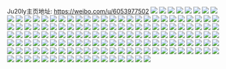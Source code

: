 Ju20ly主页地址: https://weibo.com/u/6053977502 
![](https://wx4.sinaimg.cn/mw2000/006BHS6qly1h8vl8lwsxcj32c0340nph.jpg) 
![](https://wx4.sinaimg.cn/mw2000/006BHS6qly1h8vl7xmmv2j326n2wwx6q.jpg) 
![](https://wx4.sinaimg.cn/mw2000/006BHS6qly1h8vl7zhps9j326f2wlnpe.jpg) 
![](https://wx4.sinaimg.cn/mw2000/006BHS6qly1h8vl8q5qefj315q1jnhdh.jpg) 
![](https://wx4.sinaimg.cn/mw2000/006BHS6qly1h8vl8tg8ovj316o1kwe81.jpg) 
![](https://wx4.sinaimg.cn/mw2000/006BHS6qly1h8vl8sj6cgj320n2ove84.jpg) 
![](https://wx4.sinaimg.cn/mw2000/006BHS6qly1h8vl8w5ixaj32c0340npg.jpg) 
![](https://wx4.sinaimg.cn/mw2000/006BHS6qly1h8tddke7zcj32c034fkjm.jpg) 
![](https://wx4.sinaimg.cn/mw2000/006BHS6qly1h8tddlo65ej32c03407wi.jpg) 
![](https://wx4.sinaimg.cn/mw2000/006BHS6qly1h8tddssdmnj32c0340b2a.jpg) 
![](https://wx4.sinaimg.cn/mw2000/006BHS6qly1h8tddpnd7sj32c034k1ky.jpg) 
![](https://wx4.sinaimg.cn/mw2000/006BHS6qly1h8tddmkv1tj329p30xe81.jpg) 
![](https://wx4.sinaimg.cn/mw2000/006BHS6qly1h8tddo4oe0j32c0340e82.jpg) 
![](https://wx4.sinaimg.cn/mw2000/006BHS6qly1h8qe3e2vauj31qy33xx6p.jpg) 
![](https://wx4.sinaimg.cn/mw2000/006BHS6qly1h8qe3eqx1wj316o1koqjd.jpg) 
![](https://wx4.sinaimg.cn/mw2000/006BHS6qly1h8qe559famj32c0340e83.jpg) 
![](https://wx4.sinaimg.cn/mw2000/006BHS6qly1h8qepxyrkpj32o01s0npd.jpg) 
![](https://wx4.sinaimg.cn/mw2000/006BHS6qly1h8qe5aj6asj32c0340e87.jpg) 
![](https://wx4.sinaimg.cn/mw2000/006BHS6qly1h8qe3qmr4dj32ck1kunpd.jpg) 
![](https://wx4.sinaimg.cn/mw2000/006BHS6qly1h8qe5chu3ej32c03407wj.jpg) 
![](https://wx4.sinaimg.cn/mw2000/006BHS6qly1h8o3mc4gkaj321g2pyu0x.jpg) 
![](https://wx4.sinaimg.cn/mw2000/006BHS6qly1h8o3medsh6j311d1du1i8.jpg) 
![](https://wx4.sinaimg.cn/mw2000/006BHS6qly1h8o3mesbbzj313r1hhh38.jpg) 
![](https://wx4.sinaimg.cn/mw2000/006BHS6qly1h8glb8w2hsj33402c0u0x.jpg) 
![](https://wx4.sinaimg.cn/mw2000/006BHS6qly1h8ec4cbwx2j30zo256x4b.jpg) 
![](https://wx4.sinaimg.cn/mw2000/006BHS6qly1h8ebwd5y8dj315x1ju4pf.jpg) 
![](https://wx4.sinaimg.cn/mw2000/006BHS6qly1h8ec5i61kkj31wc2j4e81.jpg) 
![](https://wx4.sinaimg.cn/mw2000/006BHS6qly1h8ebwjiq79j316o1kb1kx.jpg) 
![](https://wx4.sinaimg.cn/mw2000/006BHS6qly1h8ebwmhncjj32c0340e83.jpg) 
![](https://wx4.sinaimg.cn/mw2000/006BHS6qly1h8ec4ijxqpj30my0umgrv.jpg) 
![](https://wx4.sinaimg.cn/mw2000/006BHS6qly1h8ecidldf8j30wl17jquk.jpg) 
![](https://wx4.sinaimg.cn/mw2000/006BHS6qly1h8echsgj4qj31kw16oqui.jpg) 
![](https://wx4.sinaimg.cn/mw2000/006BHS6qly1h8ecg3qy8tj30w416tdnu.jpg) 
![](https://wx4.sinaimg.cn/mw2000/006BHS6qly1h8ech8ikjdj32c0340e81.jpg) 
![](https://wx4.sinaimg.cn/mw2000/006BHS6qly1h87brnwu7ij316o1kydww.jpg) 
![](https://wx4.sinaimg.cn/mw2000/006BHS6qly1h87brvtz5ij316o1kwasy.jpg) 
![](https://wx4.sinaimg.cn/mw2000/006BHS6qly1h87brx57cbj32c0340kjl.jpg) 
![](https://wx4.sinaimg.cn/mw2000/006BHS6qly1h87bs8vmx1j32c0340x6p.jpg) 
![](https://wx4.sinaimg.cn/mw2000/006BHS6qly1h84z1m00nej32c0340npf.jpg) 
![](https://wx4.sinaimg.cn/mw2000/006BHS6qly1h84z1qcn0xj328g2z9b2b.jpg) 
![](https://wx4.sinaimg.cn/mw2000/006BHS6qly1h84z1dzmkij32c0340b2a.jpg) 
![](https://wx4.sinaimg.cn/mw2000/006BHS6qly1h84z1fp93aj32c0340npe.jpg) 
![](https://wx4.sinaimg.cn/mw2000/006BHS6qly1h84zha9mbhj31ua2gex6p.jpg) 
![](https://wx4.sinaimg.cn/mw2000/006BHS6qly1h829bivzopj32802you0x.jpg) 
![](https://wx4.sinaimg.cn/mw2000/006BHS6qly1h829be830mj32802yoe82.jpg) 
![](https://wx4.sinaimg.cn/mw2000/006BHS6qly1h829bjlk7ij30u010dq7e.jpg) 
![](https://wx4.sinaimg.cn/mw2000/006BHS6qly1h829bfuv93j32802yo7wh.jpg) 
![](https://wx4.sinaimg.cn/mw2000/006BHS6qly1h803228z6zj316o1kw1kx.jpg) 
![](https://wx4.sinaimg.cn/mw2000/006BHS6qly1h803259tvaj313n1gwaqv.jpg) 
![](https://wx4.sinaimg.cn/mw2000/006BHS6qly1h803234z8ej31w32iv7wh.jpg) 
![](https://wx4.sinaimg.cn/mw2000/006BHS6qly1h7ozkqanyvj32832yshdt.jpg) 
![](https://wx4.sinaimg.cn/mw2000/006BHS6qly1h7ozsltc5ij32c0340k1a.jpg) 
![](https://wx4.sinaimg.cn/mw2000/006BHS6qly1h8ex3slmrmj31001by4dk.jpg) 
![](https://wx4.sinaimg.cn/mw2000/006BHS6qly1h7gbrg957rj311u1kwdwt.jpg) 
![](https://wx4.sinaimg.cn/mw2000/006BHS6qly1h7gbrdrisej311x1kwdw6.jpg) 
![](https://wx4.sinaimg.cn/mw2000/006BHS6qly1h7gbrb0gykj30tt18yjsr.jpg) 
![](https://wx4.sinaimg.cn/mw2000/006BHS6qly1h7gbrf79sjj31kw11xh5p.jpg) 
![](https://wx4.sinaimg.cn/mw2000/006BHS6qly1h7gbricx6tj316n1ks4g1.jpg) 
![](https://wx4.sinaimg.cn/mw2000/006BHS6qly1h7gbrhuy71j311x1kw41x.jpg) 
![](https://wx4.sinaimg.cn/mw2000/006BHS6qly1h7gbrcgqoij31s02o045r.jpg) 
![](https://wx4.sinaimg.cn/mw2000/006BHS6qly1h78d1z7ymwj321e2pv4qp.jpg) 
![](https://wx4.sinaimg.cn/mw2000/006BHS6qly1h72u8twhm1j30zg1ban2u.jpg) 
![](https://wx4.sinaimg.cn/mw2000/006BHS6qly1h72u8zdkvij32c0340hdu.jpg) 
![](https://wx4.sinaimg.cn/mw2000/006BHS6qly1h72u8ssx1lj32c0340kjo.jpg) 
![](https://wx4.sinaimg.cn/mw2000/006BHS6qly1h78dao6wu3j31y72llhdw.jpg) 
![](https://wx4.sinaimg.cn/mw2000/006BHS6qly1h78di6bvclj32c0340b2b.jpg) 
![](https://wx4.sinaimg.cn/mw2000/006BHS6qly1h77gxdbln8j316o1l1k8x.jpg) 
![](https://wx4.sinaimg.cn/mw2000/006BHS6qly1h77gxe0vj5j313i1gm12i.jpg) 
![](https://wx4.sinaimg.cn/mw2000/006BHS6qly1h77gx23r36j316o1kw0vi.jpg) 
![](https://wx4.sinaimg.cn/mw2000/006BHS6qly1h77gwx9g87j316o1kwnk7.jpg) 
![](https://wx4.sinaimg.cn/mw2000/006BHS6qly1h77gxce2y5j316o1kwqs0.jpg) 
![](https://wx4.sinaimg.cn/mw2000/006BHS6qly1h77gxf41jrj30rt15q403.jpg) 
![](https://wx4.sinaimg.cn/mw2000/006BHS6qly1h77gxg5e8gj30rt15qgnm.jpg) 
![](https://wx4.sinaimg.cn/mw2000/006BHS6qly1h77gzyqo1rj30rt15qgvp.jpg) 
![](https://wx4.sinaimg.cn/mw2000/006BHS6qly1h72ubo8dvaj32c03404qp.jpg) 
![](https://wx4.sinaimg.cn/mw2000/006BHS6qly1h72ubtlyqkj33402c0asc.jpg) 
![](https://wx4.sinaimg.cn/mw2000/006BHS6qly1h6xn8b6gtwj32c0340b2b.jpg) 
![](https://wx4.sinaimg.cn/mw2000/006BHS6qly1h72urjzxzij31di1u048l.jpg) 
![](https://wx4.sinaimg.cn/mw2000/006BHS6qly1h6xn8inzhfj32c0340qv6.jpg) 
![](https://wx4.sinaimg.cn/mw2000/006BHS6qly1h72urjhk49j31di1u0wxz.jpg) 
![](https://wx4.sinaimg.cn/mw2000/006BHS6qly1h6scswch9mj316n1kw1kx.jpg) 
![](https://wx4.sinaimg.cn/mw2000/006BHS6qly1h6sct836vbj32c0340b2b.jpg) 
![](https://wx4.sinaimg.cn/mw2000/006BHS6qly1h6scsuurruj32c0340e83.jpg) 
![](https://wx4.sinaimg.cn/mw2000/006BHS6qly1h6scthkesuj32c0340u0y.jpg) 
![](https://wx4.sinaimg.cn/mw2000/006BHS6qly1h6sct31g26j32c0340npf.jpg) 
![](https://wx4.sinaimg.cn/mw2000/006BHS6qly1h6scvzh8usj323k340e81.jpg) 
![](https://wx4.sinaimg.cn/mw2000/006BHS6qly1h5wxg7q2jej32c0340e82.jpg) 
![](https://wx4.sinaimg.cn/mw2000/006BHS6qly1h5z004rkysj32c0340npe.jpg) 
![](https://wx4.sinaimg.cn/mw2000/006BHS6qly1h61fwfqzdwj32c03407wm.jpg) 
![](https://wx4.sinaimg.cn/mw2000/006BHS6qly1h5zd7e0whoj32bc334npe.jpg) 
![](https://wx4.sinaimg.cn/mw2000/006BHS6qly1h61f4e9avwj32bz2zuu0y.jpg) 
![](https://wx4.sinaimg.cn/mw2000/006BHS6qly1h61f5j2dwcj31xz1z213w.jpg) 
![](https://wx4.sinaimg.cn/mw2000/006BHS6qly1h5wwr6s51fj32c03404qu.jpg) 
![](https://wx4.sinaimg.cn/mw2000/006BHS6qly1h5wwgidpmgj31n9270tps.jpg) 
![](https://wx4.sinaimg.cn/mw2000/006BHS6qly1h5wwgk7mu4j321y2sn4qq.jpg) 
![](https://wx4.sinaimg.cn/mw2000/006BHS6qly1h5wwgl4rwlj32c0340h3g.jpg) 
![](https://wx4.sinaimg.cn/mw2000/006BHS6qly1h5vi092ux9j316o1lkwzn.jpg) 
![](https://wx4.sinaimg.cn/mw2000/006BHS6qly1h5vi0apwoej316c1kw1kx.jpg) 
![](https://wx4.sinaimg.cn/mw2000/006BHS6qly1h5vi09ii1uj316j1kw1kx.jpg) 
![](https://wx4.sinaimg.cn/mw2000/006BHS6qly1h5vi0a531sj31t734dnpd.jpg) 
![](https://wx4.sinaimg.cn/mw2000/006BHS6qly1h5a3sfpqtqj326q2wze82.jpg) 
![](https://wx4.sinaimg.cn/mw2000/006BHS6qly1h5a3sbpa98j32c0340u0y.jpg) 
![](https://wx4.sinaimg.cn/mw2000/006BHS6qly1h5a3se8q9nj325f2v8hdu.jpg) 
![](https://wx4.sinaimg.cn/mw2000/006BHS6qly1h5a3shafzgj32c0340e82.jpg) 
![](https://wx4.sinaimg.cn/mw2000/006BHS6qly1h5a3scvqu6j31ce1sg4qp.jpg) 
![](https://wx4.sinaimg.cn/mw2000/006BHS6qly1h5a3sq41bej31za2n2b2a.jpg) 
![](https://wx4.sinaimg.cn/mw2000/006BHS6qly1h4v4p9lupdj32c0340hdu.jpg) 
![](https://wx4.sinaimg.cn/mw2000/006BHS6qly1h4v4p7yh4xj32c0340u0z.jpg) 
![](https://wx4.sinaimg.cn/mw2000/006BHS6qly1h4v4p2heqmj327o33h4qp.jpg) 
![](https://wx4.sinaimg.cn/mw2000/006BHS6qly1h4v4zl59udj30zo0jqdmm.jpg) 
![](https://wx4.sinaimg.cn/mw2000/006BHS6qly1h4ql7yhcmxj315u1kw7pn.jpg) 
![](https://wx4.sinaimg.cn/mw2000/006BHS6qly1h4ql852t1bj32c0340b2a.jpg) 
![](https://wx4.sinaimg.cn/mw2000/006BHS6qly1h4ql848c4qj31fw1x74os.jpg) 
![](https://wx4.sinaimg.cn/mw2000/006BHS6qly1h4ql8ihlfej32c0340x6p.jpg) 
![](https://wx4.sinaimg.cn/mw2000/006BHS6qly1h4ql85x0jvj32c0340x6p.jpg) 
![](https://wx4.sinaimg.cn/mw2000/006BHS6qly1h4ql834zs4j32c033u4qs.jpg) 
![](https://wx4.sinaimg.cn/mw2000/006BHS6qly1h4ql7y53caj30u013ytid.jpg) 
![](https://wx4.sinaimg.cn/mw2000/006BHS6qly1h4os0l43yij32ao35se84.jpg) 
![](https://wx4.sinaimg.cn/mw2000/006BHS6qly1h4os0mtf8wj31op28yhdu.jpg) 
![](https://wx4.sinaimg.cn/mw2000/006BHS6qly1h4os0o2yehj32c0340e84.jpg) 
![](https://wx4.sinaimg.cn/mw2000/006BHS6qly1h4os0paz2kj32c0347u0z.jpg) 
![](https://wx4.sinaimg.cn/mw2000/006BHS6qly1h4jbbwwjv2j32c035r7wk.jpg) 
![](https://wx4.sinaimg.cn/mw2000/006BHS6qly1h4jbc2b3jpj32c033z1l0.jpg) 
![](https://wx4.sinaimg.cn/mw2000/006BHS6qly1h4jij53uenj32c035l4qs.jpg) 
![](https://wx4.sinaimg.cn/mw2000/006BHS6qly1h4jbc06bzvj32c034b1l0.jpg) 
![](https://wx4.sinaimg.cn/mw2000/006BHS6qly1h42x8i8i9dj32c0340e82.jpg) 
![](https://wx4.sinaimg.cn/mw2000/006BHS6qly1h42x23cn5xj31ws2jpnpd.jpg) 
![](https://wx4.sinaimg.cn/mw2000/006BHS6qly1h42x23v3c5j316o1kwh9d.jpg) 
![](https://wx4.sinaimg.cn/mw2000/006BHS6qly1h42x2agcugj326u2xbe82.jpg) 
![](https://wx4.sinaimg.cn/mw2000/006BHS6qly1h42x2be50vj32c0340b2b.jpg) 
![](https://wx4.sinaimg.cn/mw2000/006BHS6qly1h42x20diagj32c0340u0x.jpg) 
![](https://wx4.sinaimg.cn/mw2000/006BHS6qly1h42x24xjecj321q2qakjm.jpg) 
![](https://wx4.sinaimg.cn/mw2000/006BHS6qly1h42x26dmn2j32c03407wk.jpg) 
![](https://wx4.sinaimg.cn/mw2000/006BHS6qly1h42x22epk6j32c03407wi.jpg) 
![](https://wx4.sinaimg.cn/mw2000/006BHS6qly1h3wygbyjloj31iv2167rt.jpg) 
![](https://wx4.sinaimg.cn/mw2000/006BHS6qly1h3wygcvce4j33402c01ky.jpg) 
![](https://wx4.sinaimg.cn/mw2000/006BHS6qly1h3wyg8jxs4j32c03451ky.jpg) 
![](https://wx4.sinaimg.cn/mw2000/006BHS6qly1h3wygbgazzj32c0340e82.jpg) 
![](https://wx4.sinaimg.cn/mw2000/006BHS6qly1h3wygahr2kj32c0340hdu.jpg) 
![](https://wx4.sinaimg.cn/mw2000/006BHS6qly1h3o5k4ztkqj32762xkhdw.jpg) 
![](https://wx4.sinaimg.cn/mw2000/006BHS6qly1h3mz4v5mopj32802yonpe.jpg) 
![](https://wx4.sinaimg.cn/mw2000/006BHS6qly1h3mz4wxs0gj32bz33zb2a.jpg) 
![](https://wx4.sinaimg.cn/mw2000/006BHS6qly1h3mz516q8kj32c0340kjm.jpg) 
![](https://wx4.sinaimg.cn/mw2000/006BHS6qly1h3mz52pyu9j322b2r3u0x.jpg) 
![](https://wx4.sinaimg.cn/mw2000/006BHS6qly1h3mz4sklqtj32c0340qv6.jpg) 
![](https://wx4.sinaimg.cn/mw2000/006BHS6qly1h3mz57mcvkj32c03404qr.jpg) 
![](https://wx4.sinaimg.cn/mw2000/006BHS6qly1h3mz4yrci6j32c0340qv6.jpg) 
![](https://wx4.sinaimg.cn/mw2000/006BHS6qly1h3mz940wkrj32c0340npf.jpg) 
![](https://wx4.sinaimg.cn/mw2000/006BHS6qly1h3mz54xcrjj32c0340hdu.jpg) 
![](https://wx4.sinaimg.cn/mw2000/006BHS6qly1h3i5f6awtrj32c03401kz.jpg) 
